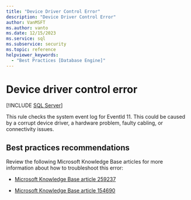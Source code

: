 ```yaml
---
title: "Device Driver Control Error"
description: "Device Driver Control Error"
author: VanMSFT
ms.author: vanto
ms.date: 12/15/2023
ms.service: sql
ms.subservice: security
ms.topic: reference
helpviewer_keywords:
  - "Best Practices [Database Engine]"
---
```

# Device driver control error

[!INCLUDE [SQL Server](../../includes/applies-to-version/sqlserver.md)]

This rule checks the system event log for EventId 11. This could be caused by a corrupt device driver, a hardware problem, faulty cabling, or connectivity issues.

## Best practices recommendations

Review the following Microsoft Knowledge Base articles for more information about how to troubleshoot this error:

- [Microsoft Knowledge Base article 259237](https://www.betaarchive.com/wiki/index.php?title=Microsoft_KB_Archive/259237)

- [Microsoft Knowledge Base article 154690](https://www.betaarchive.com/wiki/index.php?title=Microsoft_KB_Archive/154690)
